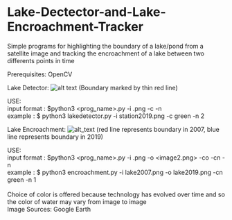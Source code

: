 # Lake-Dectector-and-Lake-Encroachment-Tracker
Simple programs for highlighting the boundary of a lake/pond from a satellite image and tracking the encroachment of a lake between two differents points in time

Prerequisites: OpenCV

Lake Detector:
![alt text](https://github.com/praveen-ravirathinam/Lake-Dectector-and-Lake-Encroachment-Tracker/blob/master/output_station2019.png)
(Boundary marked by thin red line)

USE: <br />
input format : $python3 <prog_name>.py -i <image1>.png -c <color> -n <numberofregions> <br />
example : $ python3 lakedetector.py -i station2019.png -c green -n 2 <br />

Lake Encroachment:
![alt_text](https://github.com/praveen-ravirathinam/Lake-Dectector-and-Lake-Encroachment-Tracker/blob/master/outputof_lake2007_lake2019.png)
(red line represents boundary in 2007, blue line represents boundary in 2019)

USE: <br />
input format : $python3 <prog_name>.py -i <image1>.png -o <image2.png> -co <color> -cn <color> -n <numberofregions> <br />
example : $ python3 encroachment.py -i lake2007.png -o lake2019.png -cn green -n 1 <br />
<br />
Choice of color is offered because technology has evolved over time and so the color of water may vary from image to image<br />
Image Sources: Google Earth
